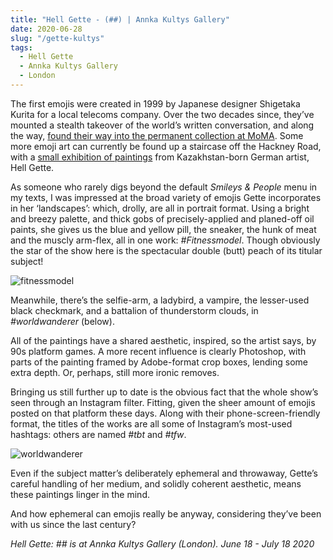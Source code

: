 ```yaml
---
title: "Hell Gette - (##) | Annka Kultys Gallery"
date: 2020-06-28
slug: "/gette-kultys"
tags:
  - Hell Gette
  - Annka Kultys Gallery
  - London
---
```


The first emojis were created in 1999 by Japanese designer Shigetaka Kurita for a local telecoms company. Over the two decades since, they’ve mounted a stealth takeover of the world’s written conversation, and along the way, [found their way into the permanent collection at MoMA](https://www.wired.com/story/guide-emoji/#:~:text=The%20first%20emoji%20were%20created,Japan's%20main%20mobile%20carrier%2C%20DOCOMO.). Some more emoji art can currently be found up a staircase off the Hackney Road, with a [small exhibition of paintings](http://www.annkakultys.com/exhibitions/hell-gette-hashtag-hashtag/) from Kazakhstan-born German artist, Hell Gette.

As someone who rarely digs beyond the default *Smileys & People* menu in my texts, I was impressed at the broad variety of emojis Gette incorporates in her ‘landscapes’: which, drolly, are all in portrait format. Using a bright and breezy palette, and thick gobs of precisely-applied and planed-off oil paints, she gives us the blue and yellow pill, the sneaker, the hunk of meat and the muscly arm-flex, all in one work: *#Fitnessmodel*. Though obviously the star of the show here is the spectacular double (butt) peach of its titular subject!

![fitnessmodel](/gette-kultys-1.jpg)

Meanwhile, there’s the selfie-arm, a ladybird, a vampire, the lesser-used black checkmark, and a battalion of thunderstorm clouds, in *#worldwanderer* (below).

All of the paintings have a shared aesthetic, inspired, so the artist says, by 90s platform games. A more recent influence is clearly Photoshop, with parts of the painting framed by Adobe-format crop boxes, lending some extra depth. Or, perhaps, still more ironic removes.

Bringing us still further up to date is the obvious fact that the whole show’s seen through an Instagram filter. Fitting, given the sheer amount of emojis posted on that platform these days. Along with their phone-screen-friendly format, the titles of the works are all some of Instagram’s most-used hashtags: others are named *#tbt* and *#tfw*.

![worldwanderer](/gette-kultys-2.jpg)

Even if the subject matter’s deliberately ephemeral and throwaway, Gette’s careful handling of her medium, and solidly coherent aesthetic, means these paintings linger in the mind.

And how ephemeral can emojis really be anyway, considering they’ve been with us since the last century?

*Hell Gette: ## is at Annka Kultys Gallery (London). June 18 - July 18 2020*
